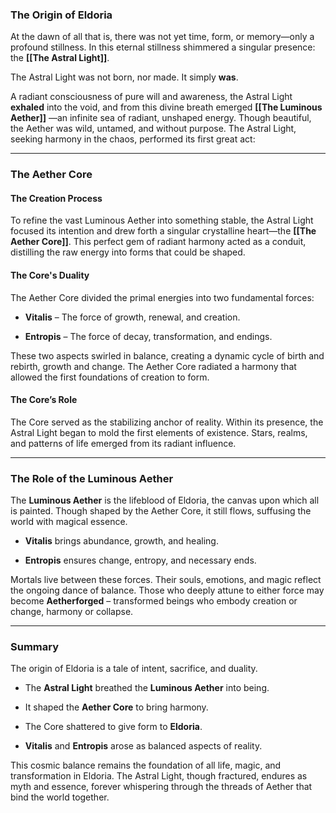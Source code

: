 
### **The Origin of Eldoria**

At the dawn of all that is, there was not yet time, form, or memory—only a profound stillness. In this eternal stillness shimmered a singular presence: the **[[The Astral Light]]**.

The Astral Light was not born, nor made. It simply **was**.

A radiant consciousness of pure will and awareness, the Astral Light **exhaled** into the void, and from this divine breath emerged **[[The Luminous Aether]]** —an infinite sea of radiant, unshaped energy. Though beautiful, the Aether was wild, untamed, and without purpose. The Astral Light, seeking harmony in the chaos, performed its first great act:

---

### **The Aether Core**

#### **The Creation Process**

To refine the vast Luminous Aether into something stable, the Astral Light focused its intention and drew forth a singular crystalline heart—the **[[The Aether Core]]**. This perfect gem of radiant harmony acted as a conduit, distilling the raw energy into forms that could be shaped.

#### **The Core's Duality**

The Aether Core divided the primal energies into two fundamental forces:

- **Vitalis** – The force of growth, renewal, and creation.
    
- **Entropis** – The force of decay, transformation, and endings.
    

These two aspects swirled in balance, creating a dynamic cycle of birth and rebirth, growth and change. The Aether Core radiated a harmony that allowed the first foundations of creation to form.

#### **The Core’s Role**

The Core served as the stabilizing anchor of reality. Within its presence, the Astral Light began to mold the first elements of existence. Stars, realms, and patterns of life emerged from its radiant influence.

---

### **The Role of the Luminous Aether**

The **Luminous Aether** is the lifeblood of Eldoria, the canvas upon which all is painted. Though shaped by the Aether Core, it still flows, suffusing the world with magical essence.

- **Vitalis** brings abundance, growth, and healing.
    
- **Entropis** ensures change, entropy, and necessary ends.
    

Mortals live between these forces. Their souls, emotions, and magic reflect the ongoing dance of balance. Those who deeply attune to either force may become **Aetherforged** – transformed beings who embody creation or change, harmony or collapse.

---

### **Summary**

The origin of Eldoria is a tale of intent, sacrifice, and duality.

- The **Astral Light** breathed the **Luminous Aether** into being.
    
- It shaped the **Aether Core** to bring harmony.
    
- The Core shattered to give form to **Eldoria**.
    
- **Vitalis** and **Entropis** arose as balanced aspects of reality.
    

This cosmic balance remains the foundation of all life, magic, and transformation in Eldoria. The Astral Light, though fractured, endures as myth and essence, forever whispering through the threads of Aether that bind the world together.